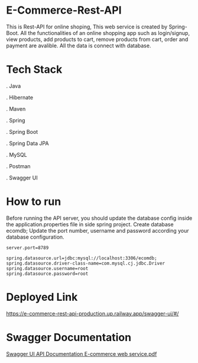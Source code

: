 # E-Commerce-Rest-API
This is Rest-API for online shoping, This web service is created by Spring-Boot. All the functionalities of an online shopping app such as login/signup, view products, add products to cart, remove products from cart, order and payment are avalible. All the data is connect with database.
# Tech Stack
. Java

. Hibernate

. Maven

. Spring

. Spring Boot

. Spring Data JPA

. MySQL

. Postman

. Swagger UI


# How to run
Before running the API server, you should update the database config inside the application.properties file in side spring project.
Create database ecomdb;
Update the port number, username and password according your database configuration.

    server.port=8789

    spring.datasource.url=jdbc:mysql://localhost:3306/ecomdb;
    spring.datasource.driver-class-name=com.mysql.cj.jdbc.Driver
    spring.datasource.username=root
    spring.datasource.password=root
    
#   Deployed Link
https://e-commerce-rest-api-production.up.railway.app/swagger-ui/#/
   
# Swagger Documentation
[Swagger UI API Documentation E-commerce web service.pdf](https://github.com/Grajoria0083/E-Commerce-API/files/10553814/screencapture-localhost-8789-swagger-ui-2023-02-01-10_59_44.pdf)
